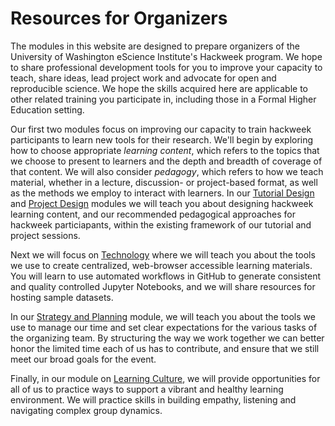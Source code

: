 # Resources for Organizers

The modules in this website are designed to prepare organizers of the University of Washington eScience Institute's Hackweek program. We hope to share professional development tools for you to improve your capacity to teach, share ideas, lead project work and advocate for open and reproducible science. We hope the skills acquired here are applicable to other related training you participate in, including those in a Formal Higher Education setting. 

Our first two modules focus on improving our capacity to train hackweek participants to learn new tools for their research. We'll begin by exploring how to choose appropriate *learning content*, which refers to the topics that we choose to present to learners and the depth and breadth of coverage of that content. We will also consider *pedagogy*, which refers to how we teach material, whether in a lecture, discussion- or project-based format, as well as the methods we employ to interact with learners. In our [Tutorial Design](training/tutorials/index.md) and [Project Design](projects/index.md) modules we will teach you about designing hackweek learning content, and our recommended pedagogical approaches for hackweek particiapants, within the existing framework of our tutorial and project sessions.  

Next we will focus on [Technology](training/technology/index.md) where we will teach you about the tools we use to create centralized, web-browser accessible learning materials. You will learn to use automated workflows in GitHub to generate consistent and quality controlled Jupyter Notebooks, and we will share resources for hosting sample datasets.

In our [Strategy and Planning](training/strategy/index.md) module, we will teach you about the tools we use to manage our time and set clear expectations for the various tasks of the organizing team. By structuring the way we work together we can better honor the limited time each of us has to contribute, and ensure that we still meet our broad goals for the event.

Finally, in our module on [Learning Culture](training/culture/index.md), we will provide opportunities for all of us to practice ways to support a vibrant and healthy learning environment. We will practice skills in building empathy, listening and navigating complex group dynamics. 
